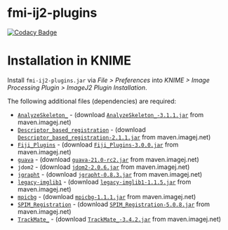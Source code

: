 # fmi-ij2-plugins

[![Codacy Badge](https://api.codacy.com/project/badge/Grade/6223c2d420574794be62f9f45a871903)](https://www.codacy.com/app/imagejan/fmi-ij2-plugins?utm_source=github.com&amp;utm_medium=referral&amp;utm_content=fmi-faim/fmi-ij2-plugins&amp;utm_campaign=Badge_Grade)

# Installation in KNIME

Install `fmi-ij2-plugins.jar` via *File > Preferences* into *KNIME > Image Processing Plugin > ImageJ2 Plugin Installation*.

The following additional files (dependencies) are required:

* [`AnalyzeSkeleton_`](https://github.com/fiji/AnalyzeSkeleton/) - (download [`AnalyzeSkeleton_-3.1.1.jar`](http://maven.imagej.net/service/local/repositories/releases/content/sc/fiji/AnalyzeSkeleton_/3.1.1/AnalyzeSkeleton_-3.1.1.jar) from maven.imagej.net)
* [`Descriptor_based_registration`](https://github.com/fiji/Descriptor_based_registration) - (download [`Descriptor_based_registration-2.1.1.jar`](http://maven.imagej.net/service/local/repositories/releases/content/sc/fiji/Descriptor_based_registration/2.1.1/Descriptor_based_registration-2.1.1.jar) from maven.imagej.net)
* [`Fiji_Plugins`](https://github.com/fiji/Fiji_Plugins) - (download [`Fiji_Plugins-3.0.0.jar`](http://maven.imagej.net/service/local/repositories/releases/content/sc/fiji/Fiji_Plugins/3.0.0/Fiji_Plugins-3.0.0.jar) from maven.imagej.net)
* [`guava`](https://github.com/google/guava) - (download [`guava-21.0-rc2.jar`](http://maven.imagej.net/service/local/repositories/central/content/com/google/guava/guava/21.0-rc2/guava-21.0-rc2.jar) from maven.imagej.net)
* `jdom2` - (download [`jdom2-2.0.6.jar`](http://maven.imagej.net/service/local/repositories/bedatadriven/content/org/jdom/jdom2/2.0.6/jdom2-2.0.6.jar) from maven.imagej.net)
* [`jgrapht`](https://github.com/rcpoison/jgrapht) - (download [`jgrapht-0.8.3.jar`](http://maven.imagej.net/service/local/repositories/bedatadriven/content/net/sf/jgrapht/jgrapht/0.8.3/jgrapht-0.8.3.jar) from maven.imagej.net)
* [`legacy-imglib1`](https://github.com/fiji/legacy-imglib1) - (download [`legacy-imglib1-1.1.5.jar`](http://maven.imagej.net/service/local/repositories/releases/content/sc/fiji/legacy-imglib1/1.1.5/legacy-imglib1-1.1.5.jar) from maven.imagej.net)
* [`mpicbg`](https://github.com/axtimwalde/mpicbg/tree/master/mpicbg) - (download [`mpicbg-1.1.1.jar`](http://maven.imagej.net/service/local/repositories/releases/content/mpicbg/mpicbg/1.1.1/mpicbg-1.1.1.jar) from maven.imagej.net)
* [`SPIM_Registration`](https://github.com/fiji/SPIM_Registration) - (download [`SPIM_Registration-5.0.8.jar`](http://maven.imagej.net/service/local/repositories/releases/content/sc/fiji/SPIM_Registration/5.0.8/SPIM_Registration-5.0.8.jar) from maven.imagej.net)
* [`TrackMate_`](https://github.com/fiji/TrackMate) - (download [`TrackMate_-3.4.2.jar`](http://maven.imagej.net/service/local/repositories/releases/content/sc/fiji/TrackMate_/3.4.2/TrackMate_-3.4.2.jar) from maven.imagej.net)
